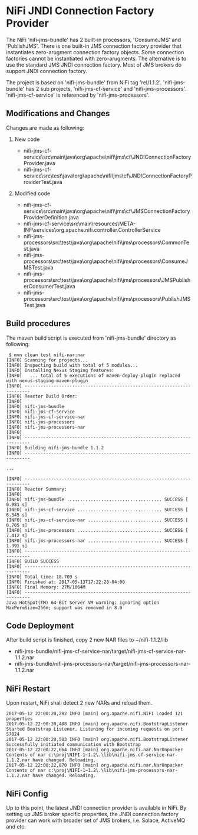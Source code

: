 # NiFi JNDI Connection Factory Provider

The NiFi 'nifi-jms-bundle' has 2 built-in processors, 'ConsumeJMS' and 'PublishJMS'. There is one built-in JMS connection factory provider that instantiates zero-arugment connection factory objects. Some connection factories cannot be instantiated with zero-arugments. The alternative is to use the standard JMS JNDI connection factory. Most of JMS brokers do support JNDI connection factory.

The project is based on 'nifi-jms-bundle' from NiFi tag 'rel/1.1.2'. 'nifi-jms-bundle' has 2 sub projects, 'nifi-jms-cf-service' and 'nifi-jms-processors'. 'nifi-jms-cf-service' is referenced by 'nifi-jms-processors'.

## Modifications and Changes
Changes are made as following:

1. New code
  
    * nifi-jms-cf-service\src\main\java\org\apache\nifi\jms\cf\JNDIConnectionFactoryProvider.java
    * nifi-jms-cf-service\src\test\java\org\apache\nifi\jms\cf\JNDIConnectionFactoryProviderTest.java

2. Modified code

    * nifi-jms-cf-service\src\main\java\org\apache\nifi\jms\cf\JMSConnectionFactoryProviderDefinition.java
    * nifi-jms-cf-service\src\main\resources\META-INF\services\org.apache.nifi.controller.ControllerService
    * nifi-jms-processors\src\test\java\org\apache\nifi\jms\processors\CommonTest.java
    * nifi-jms-processors\src\test\java\org\apache\nifi\jms\processors\ConsumeJMSTest.java
    * nifi-jms-processors\src\test\java\org\apache\nifi\jms\processors\JMSPublisherConsumerTest.java
    * nifi-jms-processors\src\test\java\org\apache\nifi\jms\processors\PublishJMSTest.java
  
## Build procedures
The maven build script is executed from 'nifi-jms-bundle' directory as following:
```
 $ mvn clean test nifi-nar:nar
[INFO] Scanning for projects...
[INFO] Inspecting build with total of 5 modules...
[INFO] Installing Nexus Staging features:
[INFO]   ... total of 5 executions of maven-deploy-plugin replaced with nexus-staging-maven-plugin
[INFO] ------------------------------------------------------------------------
[INFO] Reactor Build Order:
[INFO]
[INFO] nifi-jms-bundle
[INFO] nifi-jms-cf-service
[INFO] nifi-jms-cf-service-nar
[INFO] nifi-jms-processors
[INFO] nifi-jms-processors-nar
[INFO]
[INFO] ------------------------------------------------------------------------
[INFO] Building nifi-jms-bundle 1.1.2
[INFO] ------------------------------------------------------------------------

...

[INFO] ------------------------------------------------------------------------
[INFO] Reactor Summary:
[INFO]
[INFO] nifi-jms-bundle .................................... SUCCESS [  0.981 s]
[INFO] nifi-jms-cf-service ................................ SUCCESS [  6.345 s]
[INFO] nifi-jms-cf-service-nar ............................ SUCCESS [  0.705 s]
[INFO] nifi-jms-processors ................................ SUCCESS [  7.412 s]
[INFO] nifi-jms-processors-nar ............................ SUCCESS [  1.391 s]
[INFO] ------------------------------------------------------------------------
[INFO] BUILD SUCCESS
[INFO] ------------------------------------------------------------------------
[INFO] Total time: 18.709 s
[INFO] Finished at: 2017-05-13T17:22:28-04:00
[INFO] Final Memory: 27M/1064M
[INFO] ------------------------------------------------------------------------
Java HotSpot(TM) 64-Bit Server VM warning: ignoring option MaxPermSize=256m; support was removed in 8.0
```
## Code Deployment
After build script is finished, copy 2 new NAR files to ~/nifi-1.1.2/lib
  * nifi-jms-bundle/nifi-jms-cf-service-nar/target/nifi-jms-cf-service-nar-1.1.2.nar
  * nifi-jms-bundle/nifi-jms-processors-nar/target/nifi-jms-processors-nar-1.1.2.nar

## NiFi Restart
Upon restart, NiFi shall detect 2 new NARs and reload them.
```
2017-05-12 22:00:20,282 INFO [main] org.apache.nifi.NiFi Loaded 121 properties
2017-05-12 22:00:20,488 INFO [main] org.apache.nifi.BootstrapListener Started Bootstrap Listener, Listening for incoming requests on port 57824
2017-05-12 22:00:20,503 INFO [main] org.apache.nifi.BootstrapListener Successfully initiated communication with Bootstrap
2017-05-12 22:00:22,664 INFO [main] org.apache.nifi.nar.NarUnpacker Contents of nar c:\proj\NIFI-1~1.2\.\lib\nifi-jms-cf-service-nar-1.1.2.nar have changed. Reloading.
2017-05-12 22:00:22,870 INFO [main] org.apache.nifi.nar.NarUnpacker Contents of nar c:\proj\NIFI-1~1.2\.\lib\nifi-jms-processors-nar-1.1.2.nar have changed. Reloading.
```
## NiFi Config
Up to this point, the latest JNDI connection provider is available in NiFi. By setting up JMS broker specific properties, the JNDI connection factory provider can work with broader set of JMS brokers, i.e. Solace, ActiveMQ and etc.
